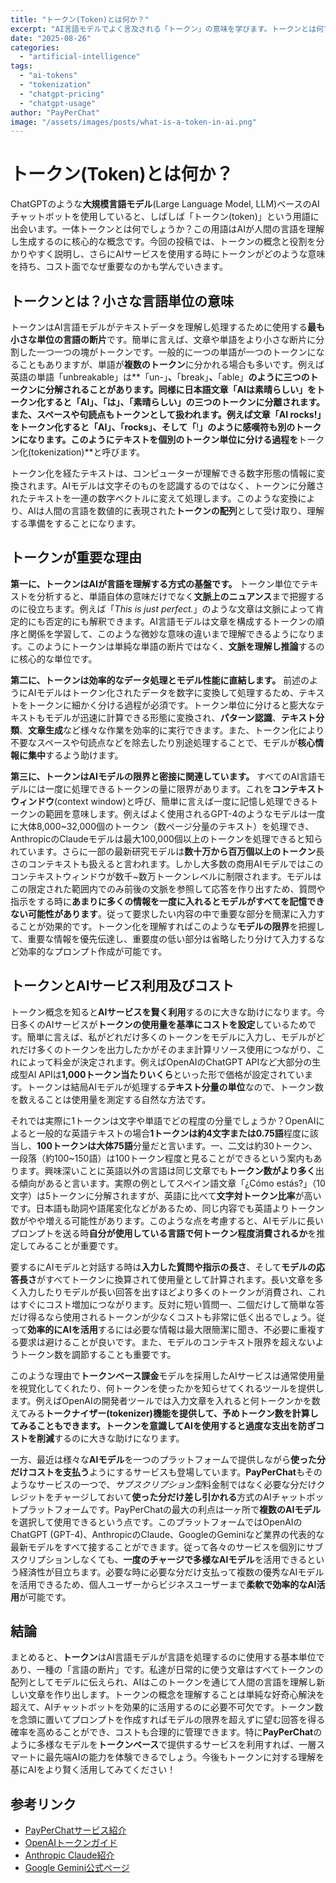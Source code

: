 ```yaml
---
title: "トークン(Token)とは何か？"
excerpt: "AI言語モデルでよく言及される「トークン」の意味を学びます。トークンとは何でなぜ重要なのか、そしてAIサービスを使用する時にトークンがどのように使われ、コストとどのような関連があるかを分かりやすく説明します。"
date: "2025-08-26"
categories:
  - "artificial-intelligence"
tags:
  - "ai-tokens"
  - "tokenization"
  - "chatgpt-pricing"
  - "chatgpt-usage"
author: "PayPerChat"
image: "/assets/images/posts/what-is-a-token-in-ai.png"
---
```


# トークン(Token)とは何か？

ChatGPTのような**大規模言語モデル**(Large Language Model, LLM)ベースのAIチャットボットを使用していると、しばしば「トークン(token)」という用語に出会います。一体トークンとは何でしょうか？この用語はAIが人間の言語を理解し生成するのに核心的な概念です。今回の投稿では、トークンの概念と役割を分かりやすく説明し、さらにAIサービスを使用する時にトークンがどのような意味を持ち、コスト面でなぜ重要なのかも学んでいきます。

## トークンとは？小さな言語単位の意味

トークンはAI言語モデルがテキストデータを理解し処理するために使用する**最も小さな単位の言語の断片**です。簡単に言えば、文章や単語をより小さな断片に分割した一つ一つの塊がトークンです。一般的に一つの単語が一つのトークンになることもありますが、単語が**複数のトークン**に分かれる場合も多いです。例えば英語の単語「unbreakable」は**「un-」**、**「break」**、**「able」**のように三つのトークンに分解されることがあります。同様に日本語文章「**AIは素晴らしい**」をトークン化すると「**AI**」、「**は**」、「**素晴らしい**」の三つのトークンに分離されます。また、スペースや句読点もトークンとして扱われます。例えば文章「AI rocks!」をトークン化すると「**AI**」、「**rocks**」、そして「**!**」のように感嘆符も別のトークンになります。このようにテキストを個別のトークン単位に分ける過程を**トークン化(tokenization)**と呼びます。

トークン化を経たテキストは、コンピューターが理解できる数字形態の情報に変換されます。AIモデルは文字そのものを認識するのではなく、トークンに分離されたテキストを一連の数字ベクトルに変えて処理します。このような変換により、AIは人間の言語を数値的に表現された**トークンの配列**として受け取り、理解する準備をすることになります。

## トークンが重要な理由

**第一に、トークンはAIが言語を理解する方式の基盤です。** トークン単位でテキストを分析すると、単語自体の意味だけでなく**文脈上のニュアンス**まで把握するのに役立ちます。例えば「*This is just perfect.*」のような文章は文脈によって肯定的にも否定的にも解釈できます。AI言語モデルは文章を構成するトークンの順序と関係を学習して、このような微妙な意味の違いまで理解できるようになります。このようにトークンは単純な単語の断片ではなく、**文脈を理解し推論**するのに核心的な単位です。

**第二に、トークンは効率的なデータ処理とモデル性能に直結します。** 前述のようにAIモデルはトークン化されたデータを数字に変換して処理するため、テキストをトークンに細かく分ける過程が必須です。トークン単位に分けると膨大なテキストもモデルが迅速に計算できる形態に変換され、**パターン認識**、**テキスト分類**、**文章生成**など様々な作業を効率的に実行できます。また、トークン化により不要なスペースや句読点などを除去したり別途処理することで、モデルが**核心情報に集中**するよう助けます。

**第三に、トークンはAIモデルの限界と密接に関連しています。** すべてのAI言語モデルには一度に処理できるトークンの量に限界があります。これを**コンテキストウィンドウ**(context window)と呼び、簡単に言えば一度に記憶し処理できるトークンの範囲を意味します。例えばよく使用されるGPT-4のようなモデルは一度に大体8,000~32,000個のトークン（数ページ分量のテキスト）を処理でき、AnthropicのClaudeモデルは最大100,000個以上のトークンを処理できると知られています。さらに一部の最新研究モデルは**数十万から百万個以上のトークン**長さのコンテキストも扱えると言われます。しかし大多数の商用AIモデルではこのコンテキストウィンドウが数千~数万トークンレベルに制限されます。モデルはこの限定された範囲内でのみ前後の文脈を参照して応答を作り出すため、質問や指示をする時に**あまりに多くの情報を一度に入れるとモデルがすべてを記憶できない可能性があります**。従って要求したい内容の中で重要な部分を簡潔に入力することが効果的です。トークン化を理解すればこのような**モデルの限界**を把握して、重要な情報を優先伝達し、重要度の低い部分は省略したり分けて入力するなど効率的なプロンプト作成が可能です。

## トークンとAIサービス利用及びコスト

トークン概念を知ると**AIサービスを賢く利用**するのに大きな助けになります。今日多くのAIサービスが**トークンの使用量を基準にコストを設定**しているためです。簡単に言えば、私がどれだけ多くのトークンをモデルに入力し、モデルがどれだけ多くのトークンを出力したかがそのまま計算リソース使用につながり、これによって料金が決定されます。例えばOpenAIのChatGPT APIなど大部分の生成型AI APIは**1,000トークン当たりいくら**といった形で価格が設定されています。トークンは結局AIモデルが処理する**テキスト分量の単位**なので、トークン数を数えることは使用量を測定する自然な方法です。

それでは実際に1トークンは文字や単語でどの程度の分量でしょうか？OpenAIによると一般的な英語テキストの場合**1トークンは約4文字または0.75語**程度に該当し、**100トークンは大体75語**分量だと言います。一、二文は約30トークン、一段落（約100~150語）は100トークン程度と見ることができるという案内もあります。興味深いことに英語以外の言語は同じ文章でも**トークン数がより多く**出る傾向があると言います。実際の例としてスペイン語文章「¿Cómo estás?」（10文字）は5トークンに分解されますが、英語に比べて**文字対トークン比率**が高いです。日本語も助詞や語尾変化などがあるため、同じ内容でも英語よりトークン数がやや増える可能性があります。このような点を考慮すると、AIモデルに長いプロンプトを送る時**自分が使用している言語で何トークン程度消費されるか**を推定してみることが重要です。

要するにAIモデルと対話する時は**入力した質問や指示の長さ**、そして**モデルの応答長さ**がすべてトークンに換算されて使用量として計算されます。長い文章を多く入力したりモデルが長い回答を出すほどより多くのトークンが消費され、これはすぐにコスト増加につながります。反対に短い質問一、二個だけして簡単な答だけ得るなら使用されるトークンが少なくコストも非常に低く出るでしょう。従って**効率的にAIを活用**するには必要な情報は最大限簡潔に聞き、不必要に重複する要求は避けることが良いです。また、モデルのコンテキスト限界を超えないようトークン数を調節することも重要です。

このような理由で**トークンベース課金**モデルを採用したAIサービスは通常使用量を視覚化してくれたり、何トークンを使ったかを知らせてくれるツールを提供します。例えばOpenAIの開発者ツールでは入力文章を入れると何トークンかを数えてみる**トークナイザー(tokenizer)**機能を提供して、予めトークン数を計算してみることもできます。トークンを意識してAIを使用すると**過度な支出を防ぎコストを削減**するのに大きな助けになります。

一方、最近は様々な**AIモデル**を一つのプラットフォームで提供しながら**使った分だけコストを支払う**ようにするサービスも登場しています。**PayPerChat**もそのようなサービスの一つで、*サブスクリプション型*料金制ではなく必要な分だけクレジットをチャージしておいて**使った分だけ差し引かれる**方式のAIチャットボットプラットフォームです。PayPerChatの最大の利点は一ヶ所で**複数のAIモデル**を選択して使用できるという点です。このプラットフォームではOpenAIのChatGPT (GPT-4)、AnthropicのClaude、GoogleのGeminiなど業界の代表的な最新モデルをすべて接することができます。従って各々のサービスを個別にサブスクリプションしなくても、**一度のチャージで多様なAIモデル**を活用できるという経済性が目立ちます。必要な時に必要な分だけ支払って複数の優秀なAIモデルを活用できるため、個人ユーザーからビジネスユーザーまで**柔軟で効率的なAI活用**が可能です。

## 結論

まとめると、**トークン**はAI言語モデルが言語を処理するのに使用する基本単位であり、一種の「言語の断片」です。私達が日常的に使う文章はすべてトークンの配列としてモデルに伝えられ、AIはこのトークンを通じて人間の言語を理解し新しい文章を作り出します。トークンの概念を理解することは単純な好奇心解決を超えて、AIチャットボットを効果的に活用するのに必要不可欠です。トークン数を念頭に置いてプロンプトを作成すればモデルの限界を超えずに望む回答を得る確率を高めることができ、コストも合理的に管理できます。特に**PayPerChat**のように多様なモデルを**トークンベース**で提供するサービスを利用すれば、一層スマートに最先端AIの能力を体験できるでしょう。今後もトークンに対する理解を基にAIをより賢く活用してみてください！

## 参考リンク

- [PayPerChatサービス紹介](https://payperchat.org)
- [OpenAIトークンガイド](https://platform.openai.com/tokenizer)
- [Anthropic Claude紹介](https://www.anthropic.com/index/introducing-claude)
- [Google Gemini公式ページ](https://deepmind.google/technologies/gemini/)